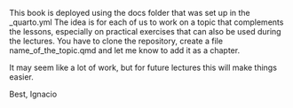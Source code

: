 This book is deployed using the docs folder that was set up in the _quarto.yml
The idea is for each of us to work on a topic that complements the lessons, especially on practical exercises that can also be used during the lectures.
You have to clone the repository, create a file name_of_the_topic.qmd and let me know to add it as a chapter. 

It may seem like a lot of work, but for future lectures this will make things easier.

Best, Ignacio


